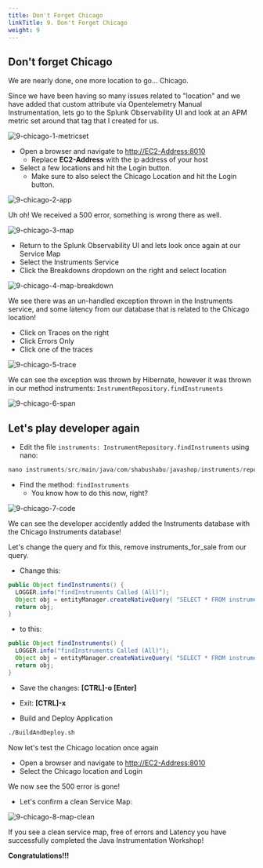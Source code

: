 ```yaml
---
title: Don't Forget Chicago
linkTitle: 9. Don't Forget Chicago
weight: 9
---
```


## Don't forget Chicago

We are nearly done, one more location to go... Chicago.

Since we have been having so many issues related to "location" and we have added that custom attribute via Opentelemetry Manual Instrumentation, lets go to the Splunk Observability UI and look at an APM metric set around that tag that I created for us.

![9-chicago-1-metricset](../images/9-chicago-1-metricset.png)

* Open a browser and navigate to [http://EC2-Address:8010](http://EC2-Address:8010)
  * Replace **EC2-Address** with the ip address of your host
* Select a few locations and hit the Login button.
  * Make sure to also select the Chicago Location and hit the Login button.

![9-chicago-2-app](../images/9-chicago-2-app.png)

Uh oh! We received a 500 error, something is wrong there as well.

![9-chicago-3-map](../images/9-chicago-3-map.png)

* Return to the Splunk Observability UI and lets look once again at our Service Map
* Select the Instruments Service
* Click the Breakdowns dropdown on the right and select location

![9-chicago-4-map-breakdown](../images/9-chicago-4-map-breakdown.png)

We see there was an un-handled exception thrown in the Instruments service, and some latency from our database that is related to the Chicago location!

* Click on Traces on the right
* Click Errors Only
* Click one of the traces

![9-chicago-5-trace](../images/9-chicago-5-trace.png)

We can see the exception was thrown by Hibernate, however it was thrown in our method instruments: `InstrumentRepository.findInstruments`

![9-chicago-6-span](../images/9-chicago-6-span.png)

## Let's play developer again

* Edit the file `instruments: InstrumentRepository.findInstruments` using nano:

``` java
nano instruments/src/main/java/com/shabushabu/javashop/instruments/repositories/FindInstrumentRepositoryImpl.java
```

* Find the method: `findInstruments`
  * You know how to do this now, right?

![9-chicago-7-code](../images/9-chicago-7-code.png)

We can see the developer accidently added the Instruments database with the Chicago Instruments database!

Let's change the query and fix this, remove instruments_for_sale from our query.

* Change this:

``` java
public Object findInstruments() {
  LOGGER.info("findInstruments Called (All)");
  Object obj = entityManager.createNativeQuery( "SELECT * FROM instruments_for_sale, instruments_for_sale_chicago").getResultList(); 
  return obj;
}
```

* to this:

``` java
public Object findInstruments() {
  LOGGER.info("findInstruments Called (All)");
  Object obj = entityManager.createNativeQuery( "SELECT * FROM instruments_for_sale_chicago").getResultList(); 
  return obj;
}
```

* Save the changes: **[CTRL]-o [Enter]**
* Exit: **[CTRL]-x**

* Build and Deploy Application

``` bash
./BuildAndDeploy.sh
```

Now let's test the Chicago location once again

* Open a browser and navigate to [http://EC2-Address:8010](http://EC2-Address:8010)
* Select the Chicago location and Login

We now see the 500 error is gone!

* Let's confirm a clean Service Map:

![9-chicago-8-map-clean](../images/9-chicago-8-map-clean.png)

If you see a clean service map, free of errors and Latency you have successfully completed the Java Instrumentation Workshop!

**Congratulations!!!**
